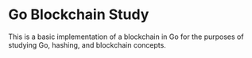 # Go Blockchain Study
This is a basic implementation of a blockchain in Go for the purposes of studying Go, hashing, and blockchain concepts.
